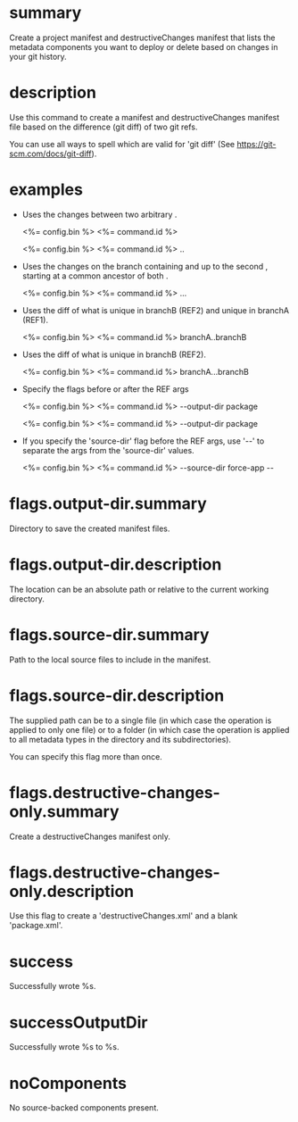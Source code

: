 # summary

Create a project manifest and destructiveChanges manifest that lists the metadata components you want to deploy or delete based on changes in your git history.

# description

Use this command to create a manifest and destructiveChanges manifest file based on the difference (git diff) of two git refs.

You can use all ways to spell <commit> which are valid for 'git diff' (See https://git-scm.com/docs/git-diff).

# examples

- Uses the changes between two arbitrary <commit>.

  <%= config.bin %> <%= command.id %> <commit> <commit>

  <%= config.bin %> <%= command.id %> <commit>..<commit>

- Uses the changes on the branch containing and up to the second <commit>, starting at a common ancestor of both <commit>.

  <%= config.bin %> <%= command.id %> <commit>...<commit>

- Uses the diff of what is unique in branchB (REF2) and unique in branchA (REF1).

  <%= config.bin %> <%= command.id %> branchA..branchB

- Uses the diff of what is unique in branchB (REF2).

  <%= config.bin %> <%= command.id %> branchA...branchB

- Specify the flags before or after the REF args

  <%= config.bin %> <%= command.id %> --output-dir package <commit> <commit> 

  <%= config.bin %> <%= command.id %> <commit> <commit> --output-dir package

- If you specify the 'source-dir' flag before the REF args, use '--' to separate the args from the 'source-dir' values.

  <%= config.bin %> <%= command.id %> --source-dir force-app -- <commit> <commit>


# flags.output-dir.summary

Directory to save the created manifest files.

# flags.output-dir.description

The location can be an absolute path or relative to the current working directory.

# flags.source-dir.summary

Path to the local source files to include in the manifest.

# flags.source-dir.description

The supplied path can be to a single file (in which case the operation is applied to only one file) or to a folder (in which case the operation is applied to all metadata types in the directory and its subdirectories).

You can specify this flag more than once.

# flags.destructive-changes-only.summary

Create a destructiveChanges manifest only.

# flags.destructive-changes-only.description

Use this flag to create a 'destructiveChanges.xml' and a blank 'package.xml'.

# success

Successfully wrote %s.

# successOutputDir

Successfully wrote %s to %s.

# noComponents

No source-backed components present.
